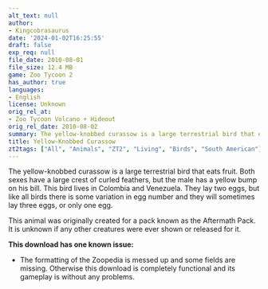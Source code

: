 ```yaml
---
alt_text: null
author:
- Kingcobrasaurus
date: '2024-01-02T16:25:55'
draft: false
exp_req: null
file_date: 2010-08-01
file_size: 12.4 MB
game: Zoo Tycoon 2
has_author: true
languages:
- English
license: Unknown
orig_rel_at:
- Zoo Tycoon Volcano + Hideout
orig_rel_date: 2010-08-02
summary: The yellow-knobbed curassow is a large terrestrial bird that eats fruit.
title: Yellow-Knobbed Curassow
zt2tags: ["All", "Animals", "ZT2", "Living", "Birds", "South American"]
---
```

The yellow-knobbed curassow is a large terrestrial bird that eats fruit. Both sexes have a large crest of curled feathers, but the male has a yellow bump on his bill. This bird lives in Colombia and Venezuela. They lay two eggs, but like all birds there is some variation in egg number and they will sometimes lay three eggs, or only one egg.

This animal was originally created for a pack known as the Aftermath Pack. It is unknown if any other creatures were ever shown or released for it.

**This download has one known issue:**
- The formatting of the Zoopedia is messed up and some fields are missing. Otherwise this download is completely functional and its gameplay is without any problems.